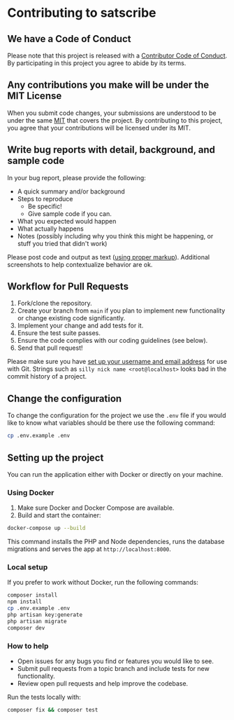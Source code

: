 # Contributing to satscribe

## We have a Code of Conduct

Please note that this project is released with a [Contributor Code of Conduct](CODE_OF_CONDUCT.md). By participating in this project you agree to abide by its terms.

## Any contributions you make will be under the MIT License

When you submit code changes, your submissions are understood to be under the same [MIT](https://github.com/Chemaclass/satscribe/blob/main/LICENSE) that covers the project. By contributing to this project, you agree that your contributions will be licensed under its MIT.

## Write bug reports with detail, background, and sample code

In your bug report, please provide the following:

* A quick summary and/or background
* Steps to reproduce
    * Be specific!
    * Give sample code if you can.
* What you expected would happen
* What actually happens
* Notes (possibly including why you think this might be happening, or stuff you tried that didn't work)

Please post code and output as text ([using proper markup](https://guides.github.com/features/mastering-markdown/)). Additional screenshots to help contextualize behavior are ok.

## Workflow for Pull Requests

1. Fork/clone the repository.
2. Create your branch from `main` if you plan to implement new functionality or change existing code significantly.
3. Implement your change and add tests for it.
4. Ensure the test suite passes.
5. Ensure the code complies with our coding guidelines (see below).
6. Send that pull request!

Please make sure you have [set up your username and email address](https://git-scm.com/book/en/v2/Getting-Started-First-Time-Git-Setup) for use with Git. Strings such as `silly nick name <root@localhost>` looks bad in the commit history of a project.

## Change the configuration
To change the configuration for the project we use the `.env` file if you would like to know what variables should be there use the following command:
```bash
cp .env.example .env
```

## Setting up the project

You can run the application either with Docker or directly on your machine.

### Using Docker

1. Make sure Docker and Docker Compose are available.
2. Build and start the container:

```bash
docker-compose up --build
```

This command installs the PHP and Node dependencies, runs the database migrations and serves the app at `http://localhost:8000`.

### Local setup

If you prefer to work without Docker, run the following commands:

```bash
composer install
npm install
cp .env.example .env
php artisan key:generate
php artisan migrate
composer dev
```

### How to help

- Open issues for any bugs you find or features you would like to see.
- Submit pull requests from a topic branch and include tests for new functionality.
- Review open pull requests and help improve the codebase.

Run the tests locally with:

```bash
composer fix && composer test
```
